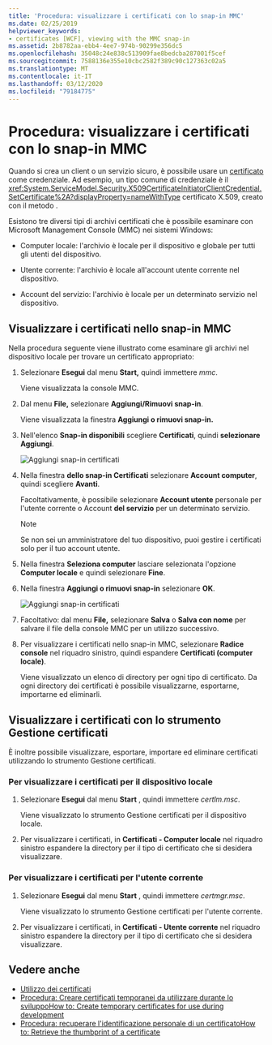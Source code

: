 ```yaml
---
title: 'Procedura: visualizzare i certificati con lo snap-in MMC'
ms.date: 02/25/2019
helpviewer_keywords:
- certificates [WCF], viewing with the MMC snap-in
ms.assetid: 2b8782aa-ebb4-4ee7-974b-90299e356dc5
ms.openlocfilehash: 35048c24e838c513909fae8bedcba287001f5cef
ms.sourcegitcommit: 7588136e355e10cbc2582f389c90c127363c02a5
ms.translationtype: MT
ms.contentlocale: it-IT
ms.lasthandoff: 03/12/2020
ms.locfileid: "79184775"
---
```

# <a name="how-to-view-certificates-with-the-mmc-snap-in"></a>Procedura: visualizzare i certificati con lo snap-in MMC
Quando si crea un client o un servizio sicuro, è possibile usare un [certificato](working-with-certificates.md) come credenziale. Ad esempio, un tipo comune di credenziale è il <xref:System.ServiceModel.Security.X509CertificateInitiatorClientCredential.SetCertificate%2A?displayProperty=nameWithType> certificato X.509, creato con il metodo .

Esistono tre diversi tipi di archivi certificati che è possibile esaminare con Microsoft Management Console (MMC) nei sistemi Windows:

- Computer locale: l'archivio è locale per il dispositivo e globale per tutti gli utenti del dispositivo.

- Utente corrente: l'archivio è locale all'account utente corrente nel dispositivo.

- Account del servizio: l'archivio è locale per un determinato servizio nel dispositivo.

## <a name="view-certificates-in-the-mmc-snap-in"></a>Visualizzare i certificati nello snap-in MMC

Nella procedura seguente viene illustrato come esaminare gli archivi nel dispositivo locale per trovare un certificato appropriato:
  
1. Selezionare **Esegui** dal menu **Start,** quindi immettere *mmc*.

    Viene visualizzata la console MMC.
  
2. Dal menu **File,** selezionare **Aggiungi/Rimuovi snap-in**.

    Viene visualizzata la finestra **Aggiungi o rimuovi snap-in.**
  
3. Nell'elenco **Snap-in disponibili** scegliere **Certificati**, quindi **selezionare Aggiungi**.  

    ![Aggiungi snap-in certificati](./media/mmc-add-certificate-snap-in.png)
  
4. Nella finestra **dello snap-in Certificati** selezionare **Account computer**, quindi scegliere **Avanti**.
  
    Facoltativamente, è possibile selezionare **Account utente** personale per l'utente corrente o Account **del servizio** per un determinato servizio.

    > [!NOTE]
    > Se non sei un amministratore del tuo dispositivo, puoi gestire i certificati solo per il tuo account utente.
  
5. Nella finestra **Seleziona computer** lasciare selezionata l'opzione **Computer locale** e quindi selezionare **Fine**.  
  
6. Nella finestra **Aggiungi o rimuovi snap-in** selezionare **OK**.  
  
    ![Aggiungi snap-in certificati](./media/mmc-certificate-snap-in-selected.png)

7. Facoltativo: dal menu **File,** selezionare **Salva** o **Salva con nome** per salvare il file della console MMC per un utilizzo successivo.  

8. Per visualizzare i certificati nello snap-in MMC, selezionare **Radice console** nel riquadro sinistro, quindi espandere **Certificati (computer locale)**.

    Viene visualizzato un elenco di directory per ogni tipo di certificato. Da ogni directory dei certificati è possibile visualizzarne, esportarne, importarne ed eliminarli.

## <a name="view-certificates-with-the-certificate-manager-tool"></a>Visualizzare i certificati con lo strumento Gestione certificati

È inoltre possibile visualizzare, esportare, importare ed eliminare certificati utilizzando lo strumento Gestione certificati.

### <a name="to-view-certificates-for-the-local-device"></a>Per visualizzare i certificati per il dispositivo locale

1. Selezionare **Esegui** dal menu **Start** , quindi immettere *certlm.msc*.

    Viene visualizzato lo strumento Gestione certificati per il dispositivo locale.
  
2. Per visualizzare i certificati, in **Certificati - Computer locale** nel riquadro sinistro espandere la directory per il tipo di certificato che si desidera visualizzare.

### <a name="to-view-certificates-for-the-current-user"></a>Per visualizzare i certificati per l'utente corrente

1. Selezionare **Esegui** dal menu **Start** , quindi immettere *certmgr.msc*.

    Viene visualizzato lo strumento Gestione certificati per l'utente corrente.
  
2. Per visualizzare i certificati, in **Certificati - Utente corrente** nel riquadro sinistro espandere la directory per il tipo di certificato che si desidera visualizzare.

## <a name="see-also"></a>Vedere anche

- [Utilizzo dei certificati](working-with-certificates.md)
- [Procedura: Creare certificati temporanei da utilizzare durante lo sviluppoHow to: Create temporary certificates for use during development](how-to-create-temporary-certificates-for-use-during-development.md)
- [Procedura: recuperare l'identificazione personale di un certificatoHow to: Retrieve the thumbprint of a certificate](how-to-retrieve-the-thumbprint-of-a-certificate.md)
